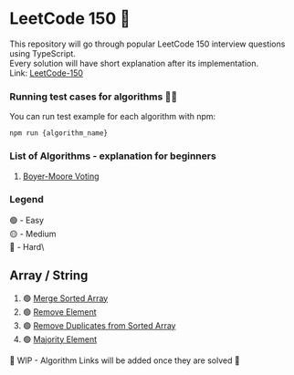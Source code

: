 # LeetCode 150 🐛

This repository will go through popular LeetCode 150 interview questions using TypeScript.\
Every solution will have short explanation after its implementation.\
Link: [LeetCode-150](https://leetcode.com/studyplan/top-interview-150/)

### Running test cases for algorithms 🏃‍♂️
You can run test example for each algorithm with npm:
```shell
npm run {algorithm_name}
```

### List of Algorithms - explanation for beginners
1. [Boyer-Moore Voting](./algorithm-for-dummies/boyer-moore-voting.md)

### Legend
🟢 - Easy\
🟡 - Medium\
🔴 - Hard\

## Array / String 
1. 🟢 [Merge Sorted Array](./array/merge_sorted_array/merge_sorted_array.ts)
2. 🟢 [Remove Element](./array/remove_element/remove_element.ts)
3. 🟢 [Remove Duplicates from Sorted Array](./array/remove_duplicates_from_sorted_array/remove_duplicates_from_sorted_array.ts)
4. 🟢 [Majority Element](./array/majority_element/majority_element.ts)

👷 WIP - Algorithm Links will be added once they are solved 👷